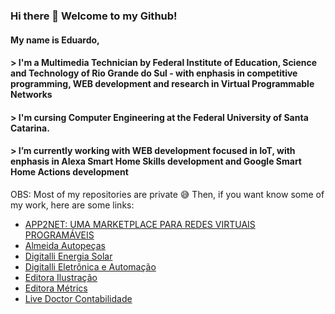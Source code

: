 ### Hi there 👋 Welcome to my Github!
#### My name is Eduardo, 

#### > I'm a Multimedia Technician by Federal Institute of Education, Science and Technology of Rio Grande do Sul -  with enphasis in competitive programming, WEB development and research in Virtual Programmable Networks

#### > I'm cursing Computer Engineering at the Federal University of Santa Catarina. 

#### > I’m currently working with WEB development focused in IoT, with enphasis in Alexa Smart Home Skills development and Google Smart Home Actions development

OBS: Most of my repositories are private :sweat_smile: Then, if you want know some of my work, here are some links:
<ul>
  <li><a target="blank" href="https://eventos.ifrs.edu.br/index.php/Salao_IFRS/5salao/paper/view/10094r">APP2NET: UMA MARKETPLACE PARA REDES VIRTUAIS PROGRAMÁVEIS</li>
  <li><a target="blank" href="https://ajalmeida.com.br">Almeida Autopeças</li>
  <li><a target="blank" href="https://digitalli.com.br">Digitalli Energia Solar</li>
  <li><a target="blank" href="https://digitalli-iot.com.br">Digitalli Eletrônica e Automação</li>
  <li><a target="blank" href="https://editorailustracao.com.br">Editora Ilustração</li>
  <li><a target="blank" href="https://editorametrics.com.br">Editora Métrics</li>
  <li><a target="blank" href="https://livedoctorcontabilidade.com.br">Live Doctor Contabilidade</li>
</ul>
<!--
**Getdit/Getdit** is a ✨ _special_ ✨ repository because its `README.md` (this file) appears on your GitHub profile.

Here are some ideas to get you started:

- 🔭 I’m currently working on ...
- 🌱 I’m currently learning ...
- 👯 I’m looking to collaborate on ...
- 🤔 I’m looking for help with ...
- 💬 Ask me about ...
- 📫 How to reach me: ...
- 😄 Pronouns: ...
- ⚡ Fun fact: ...
-->
